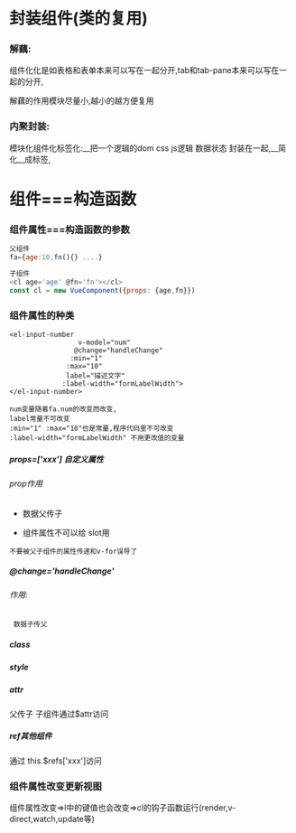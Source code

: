 
# 封装组件(类的复用)

### 解藕:
组件化化是如表格和表单本来可以写在一起分开,tab和tab-pane本来可以写在一起的分开,

解藕的作用模块尽量小,越小的越方便复用

###  内聚封装:
模块化组件化标签化:__把一个逻辑的dom  css  js逻辑  数据状态 封装在一起,__简化__成标签,

# 组件===构造函数

###  组件属性===构造函数的参数


```javascript
父组件
fa={age:10,fn(){} ....}

子组件
<cl age='age' @fn='fn'></cl>
const cl = new VueComponent({props: {age,fn}})
```

### 组件属性的种类

```
<el-input-number 
                 v-model="num" 
                @change="handleChange" 
               :min="1" 
              :max="10" 
              label="描述文字"
             :label-width="formLabelWidth">
</el-input-number>

num变量随着fa.num的改变而改变,
label常量不可改变
:min="1" :max="10"也是常量,程序代码里不可改变
:label-width="formLabelWidth" 不用更改值的变量
```



 ##### props=['xxx'] 自定义属性

   ###### prop作用

   * 数据父传子  

   * 组件属性不可以给 slot用

   ```
   不要被父子组件的属性传递和v-for误导了
   ```

   

##### @change='handleChange'

   ######  作用: 

     数据子传父

##### class

##### style

##### attr 

 父传子 子组件通过$attr访问

##### ref其他组件 

  通过 this.$refs['xxx']访问



### 组件属性改变更新视图

组件属性改变=>l中的键值也会改变=>cl的钩子函数运行(render,v-direct,watch,update等)